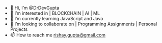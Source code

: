 - 👋 Hi, I’m @DrDevGupta
- 👀 I’m interested in | BLOCKCHAIN | AI | ML
- 🌱 I’m currently learning JavaScript and Java
- 💞️ I’m looking to collaborate on | Programming Assignments | Personal Projects
- 📫 How to reach me rishay.gupta@gmail.com

<!---
DrDevGupta/DrDevGupta is a ✨ special ✨ repository because its `README.md` (this file) appears on your GitHub profile.
You can click the Preview link to take a look at your changes.
--->
